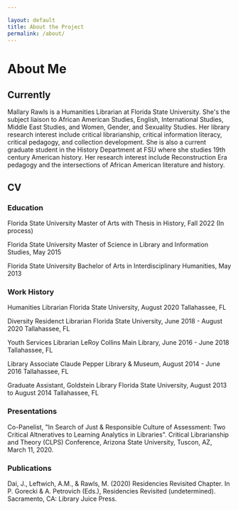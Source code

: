 ```yaml
---

layout: default
title: About the Project
permalink: /about/
---
```

# About Me 

## Currently 

Mallary Rawls is a Humanities Librarian at Florida State University. She's the subject liaison to African American Studies, English, International Studies, Middle East Studies, and Women, Gender, and Sexuality Studies. Her library research interest include critical librarianship, critical information literacy, critical pedagogy, and collection development. She is also a current graduate student in the History Department at FSU where she studies 19th century American history. Her research interest include Reconstruction Era pedagogy and the intersections of African American literature and history. 

## CV 

### Education 

Florida State University
Master of Arts with Thesis in History, Fall 2022 (In process) 

Florida State University 
Master of Science in Library and Information Studies, May 2015 

Florida State University 
Bachelor of Arts in Interdisciplinary Humanities, May 2013 

### Work History 

Humanities Librarian
Florida State University, August 2020 
Tallahassee, FL 

Diversity Residenct Librarian
Florida State University, June 2018 - August 2020 
Tallahassee, FL 

Youth Services Librarian
LeRoy Collins Main Library, June 2016 - June 2018 
Tallahassee, FL 

Library Associate 
Claude Pepper Library & Museum, August 2014 - June 2016 
Tallahassee, FL 

Graduate Assistant, Goldstein Library
Florida State University, August 2013 to August 2014
Tallahassee, FL

### Presentations 

Co-Panelist, "In Search of Just & Responsible Culture of Assessment: Two Critical Altneratives to Learning Analytics in Libraries". Critical Librarianship and Theory (CLPS) Conference, Arizona State University, Tuscon, AZ, March 11, 2020. 

### Publications 

Dai, J., Leftwich, A.M., & Rawls, M. (2020) Residencies Revisited Chapter. In P. Gorecki & A. Petrovich (Eds.), Residencies Revisited (undetermined). Sacramento, CA: Library Juice Press. 

